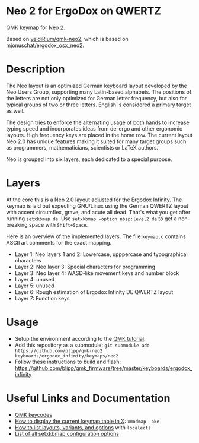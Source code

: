 # Neo 2 for ErgoDox on QWERTZ

QMK keymap for [Neo 2](https://www.neo-layout.org/).

Based on [yeldiRium/qmk-neo2](https://github.com/yeldiRium/qmk-neo2),
which is based on [mjonuschat/ergodox_osx_neo2](https://github.com/mjonuschat/ergodox_osx_neo2).


# Description

The Neo layout is an optimized German keyboard layout developed by the
Neo Users Group, supporting many Latin-based alphabets. The positions
of the letters are not only optimized for German letter frequency,
but also for typical groups of two or three letters.  English is
considered a primary target as well.

The design tries to enforce the alternating usage of both hands to
increase typing speed  and incorporates ideas from de-ergo and other
ergonomic layouts. High frequency keys are placed in the home row.
The current layout Neo 2.0 has unique features making it suited for
many target groups such as programmers, mathematicians, scientists or
LaTeX authors.

Neo is grouped into six layers, each dedicated to a special purpose.


# Layers

At the core this is a Neo 2.0 layout adjusted for the Ergodox Infinity.
The keymap is laid out expecting GNU/Linux using the German QWERTZ layout
with accent circumflex, grave, and acute all dead. That's what you get
after running `setxkbmap de`. Use `setxkbmap -option nbsp:level2 de` to
get a non-breaking space with `Shift+Space`.

Here is an overview of the implemented layers.
The file `keymap.c` contains ASCII art comments for the exact mapping.

* Layer 1: Neo layers 1 and 2: Lowercase, upppercase and typographical characters
* Layer 2: Neo layer 3: Special characters for programming
* Layer 3: Neo layer 4: WASD-like movement keys and number block
* Layer 4: unused
* Layer 5: unused
* Layer 6: Rough estimation of Ergodox Infinity DE QWERTZ layout
* Layer 7: Function keys

# Usage

* Setup the environment according to the [QMK tutorial](https://docs.qmk.fm/#/newbs_getting_started).
* Add this repository as a submodule: `git submodule add https://github.com/blipp/qmk-neo2 keyboards/ergodox_infinity/keymaps/neo2`
* Follow these instructions to build and flash: https://github.com/blipp/qmk_firmware/tree/master/keyboards/ergodox_infinity

# Useful Links and Documentation

* [QMK keycodes](https://docs.qmk.fm/#/keycodes?id=keycodes-overview)
* [How to display the current keymap table in X](https://wiki.archlinux.org/index.php/Xmodmap#Keymap_table):
  `xmodmap -pke`
* [How to list layouts, variants, and options](https://unix.stackexchange.com/a/298947) with
  `localectl`
* [List of all setxkbmap configuration options](https://unix.stackexchange.com/a/298947)
